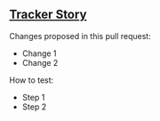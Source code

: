 ## [Tracker Story](<URL>)

Changes proposed in this pull request:

- Change 1
- Change 2

How to test:

- Step 1
- Step 2

